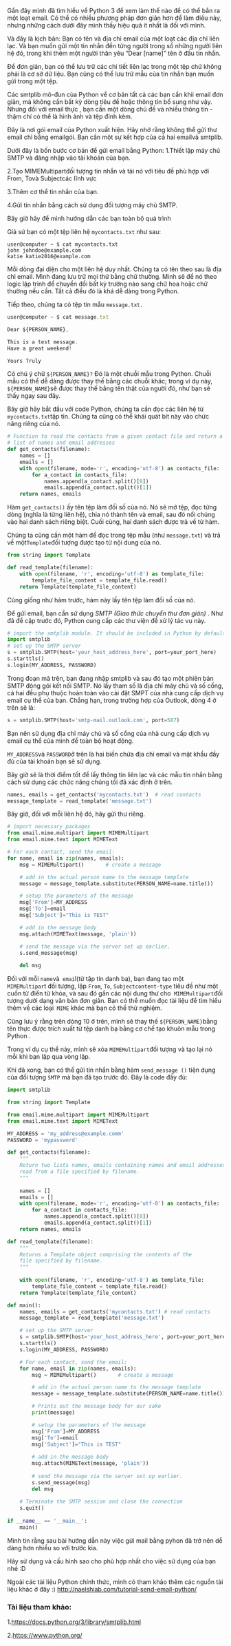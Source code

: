 Gần đây mình đã tìm hiểu về Python 3 để xem làm thế nào để có thể bắn ra một loạt email. Có thể có nhiều phương pháp đơn giản hơn để làm điều này, nhưng những cách dưới đây mình thấy hiệu quả ít nhất là đối với mình.

Và đây là kịch bản: Bạn có tên và địa chỉ email của một loạt các địa chỉ liên lạc. Và bạn muốn gửi một tin nhắn đến từng người trong số những người liên hệ đó, trong khi thêm một người thân yêu “Dear [name]” tên ở đầu tin nhắn.

Để đơn giản, bạn có thể lưu trữ các chi tiết liên lạc trong một tệp chứ không phải là cơ sở dữ liệu. Bạn cũng có thể lưu trữ mẫu của tin nhắn bạn muốn gửi trong một tệp.

Các smtplib mô-đun của Python về cơ bản tất cả các bạn cần khii email đơn giản, mà không cần bất kỳ dòng tiêu đề hoặc thông tin bổ sung như vậy. Nhưng đối với email thực , bạn cần một dòng chủ đề và nhiều thông tin - thậm chí có thể là hình ảnh và tệp đính kèm.

Đây là nơi gói email của Python xuất hiện. Hãy nhớ rằng không thể gửi thư email chỉ bằng emailgói. Bạn cần một sự kết hợp của cả hai emailvà smtplib.

Dưới đây là bốn bước cơ bản để gửi email bằng Python:
1.Thiết lập máy chủ SMTP và đăng nhập vào tài khoản của bạn.

2.Tạo MIMEMultipartđối tượng tin nhắn và tải nó với tiêu đề phù hợp với From, Tovà Subjectcác lĩnh vực

3.Thêm cơ thể tin nhắn của bạn.

4.Gửi tin nhắn bằng cách sử dụng đối tượng máy chủ SMTP.

Bây giờ hãy để mình hướng dẫn các bạn toàn bộ quá trình

Giả sử bạn có một tệp liên hệ `mycontacts.txt` như sau:
```
user@computer ~ $ cat mycontacts.txt
john johndoe@example.com
katie katie2016@example.com
```
Mỗi dòng đại diện cho một liên hệ duy nhất. Chúng ta có tên theo sau là địa chỉ email. Mình đang lưu trữ mọi thứ bằng chữ thường. Mình sẽ để nó theo logic lập trình để chuyển đổi bất kỳ trường nào sang chữ hoa hoặc chữ thường nếu cần. Tất cả điều đó là khá dễ dàng trong Python.

Tiếp theo, chúng ta có tệp tin mẫu `message.txt.`
```js
user@computer ~ $ cat message.txt 

Dear ${PERSON_NAME}, 

This is a test message. 
Have a great weekend! 

Yours Truly
```
Có chú ý chữ  `${PERSON_NAME}?` Đó là một chuỗi mẫu trong Python. Chuỗi mẫu có thể dễ dàng được thay thế bằng các chuỗi khác; trong ví dụ này, `${PERSON_NAME}`sẽ được thay thế bằng tên thật của người đó, như bạn sẽ thấy ngay sau đây.

Bây giờ hãy bắt đầu với code Python, chúng ta cần đọc các liên hệ từ `mycontacts.txt`tập tin. Chúng ta cũng có thể khái quát bit này vào chức năng riêng của nó.
```python
# Function to read the contacts from a given contact file and return a
# list of names and email addresses
def get_contacts(filename):
    names = []
    emails = []
    with open(filename, mode='r', encoding='utf-8') as contacts_file:
        for a_contact in contacts_file:
            names.append(a_contact.split()[0])
            emails.append(a_contact.split()[1])
    return names, emails
```
Hàm `get_contacts()` ấy tên tệp làm đối số của nó. Nó sẽ mở tệp, đọc từng dòng (nghĩa là từng liên hệ), chia nó thành tên và email, sau đó nối chúng vào hai danh sách riêng biệt. Cuối cùng, hai danh sách được trả về từ hàm.

Chúng ta cũng cần một hàm để đọc trong tệp mẫu (như `message.txt`) và trả về một`Template`đối tượng được tạo từ nội dung của nó.
```python
from string import Template

def read_template(filename):
    with open(filename, 'r', encoding='utf-8') as template_file:
        template_file_content = template_file.read()
    return Template(template_file_content)
```

Cũng giống như hàm trước, hàm này lấy tên tệp làm đối số của nó.

Để gửi email, bạn cần sử dụng *SMTP (Giao thức chuyển thư đơn giản)* . Như đã đề cập trước đó, Python cung cấp các thư viện để xử lý tác vụ này.
```python
# import the smtplib module. It should be included in Python by default
import smtplib
# set up the SMTP server
s = smtplib.SMTP(host='your_host_address_here', port=your_port_here)
s.starttls()
s.login(MY_ADDRESS, PASSWORD)
```

Trong đoạn mã trên, bạn đang nhập smtplib và sau đó tạo một phiên bản SMTP đóng gói kết nối SMTP. Nó lấy tham số là địa chỉ máy chủ và số cổng, cả hai đều phụ thuộc hoàn toàn vào cài đặt SMPT của nhà cung cấp dịch vụ email cụ thể của bạn. Chẳng hạn, trong trường hợp của Outlook, dòng 4 ở trên sẽ là:
```python
s = smtplib.SMTP(host='smtp-mail.outlook.com', port=587)
```
Bạn nên sử dụng địa chỉ máy chủ và số cổng của nhà cung cấp dịch vụ email cụ thể của mình để toàn bộ hoạt động.

`MY_ADDRESS`và `PASSWORD`ở trên là hai biến chứa địa chỉ email và mật khẩu đầy đủ của tài khoản bạn sẽ sử dụng.

Bây giờ sẽ là thời điểm tốt để lấy thông tin liên lạc và các mẫu tin nhắn bằng cách sử dụng các chức năng chúng tôi đã xác định ở trên.
```python
names, emails = get_contacts('mycontacts.txt')  # read contacts
message_template = read_template('message.txt')
```
Bây giờ, đối với mỗi liên hệ đó, hãy gửi thư riêng.
```python
# import necessary packages
from email.mime.multipart import MIMEMultipart
from email.mime.text import MIMEText

# For each contact, send the email:
for name, email in zip(names, emails):
    msg = MIMEMultipart()       # create a message

    # add in the actual person name to the message template
    message = message_template.substitute(PERSON_NAME=name.title())

    # setup the parameters of the message
    msg['From']=MY_ADDRESS
    msg['To']=email
    msg['Subject']="This is TEST"

    # add in the message body
    msg.attach(MIMEText(message, 'plain'))

    # send the message via the server set up earlier.
    s.send_message(msg)
    
    del msg
```
Đối với mỗi `name`và` emai`l(từ tập tin danh bạ), bạn đang tạo một `MIMEMultipar`t đối tượng, lập `From`, `To`, `Subjectcontent-type` tiêu đề như một cuốn từ điển từ khóa, và sau đó gắn các nội dung thư cho` MIMEMultipart`đối tượng dưới dạng văn bản đơn giản. Bạn có thể muốn đọc tài liệu để tìm hiểu thêm về các loại` MIME` khác mà bạn có thể thử nghiệm.

Cũng lưu ý rằng trên dòng 10 ở trên, mình sẽ thay thế `${PERSON_NAME}`bằng tên thực được trích xuất từ ​​tệp danh bạ bằng cơ chế tạo khuôn mẫu trong Python .

Trong ví dụ cụ thể này, mình sẽ xóa `MIMEMultipart`đối tượng và tạo lại nó mỗi khi bạn lặp qua vòng lặp.

Khi đã xong, bạn có thể gửi tin nhắn bằng hàm `send_message ()` tiện dụng của đối tượng `SMTP` mà bạn đã tạo trước đó.
Đây là code đầy đủ:
```python
import smtplib

from string import Template

from email.mime.multipart import MIMEMultipart
from email.mime.text import MIMEText

MY_ADDRESS = 'my_address@example.comm'
PASSWORD = 'mypassword'

def get_contacts(filename):
    """
    Return two lists names, emails containing names and email addresses
    read from a file specified by filename.
    """
    
    names = []
    emails = []
    with open(filename, mode='r', encoding='utf-8') as contacts_file:
        for a_contact in contacts_file:
            names.append(a_contact.split()[0])
            emails.append(a_contact.split()[1])
    return names, emails

def read_template(filename):
    """
    Returns a Template object comprising the contents of the 
    file specified by filename.
    """
    
    with open(filename, 'r', encoding='utf-8') as template_file:
        template_file_content = template_file.read()
    return Template(template_file_content)

def main():
    names, emails = get_contacts('mycontacts.txt') # read contacts
    message_template = read_template('message.txt')

    # set up the SMTP server
    s = smtplib.SMTP(host='your_host_address_here', port=your_port_here)
    s.starttls()
    s.login(MY_ADDRESS, PASSWORD)

    # For each contact, send the email:
    for name, email in zip(names, emails):
        msg = MIMEMultipart()       # create a message

        # add in the actual person name to the message template
        message = message_template.substitute(PERSON_NAME=name.title())

        # Prints out the message body for our sake
        print(message)

        # setup the parameters of the message
        msg['From']=MY_ADDRESS
        msg['To']=email
        msg['Subject']="This is TEST"
        
        # add in the message body
        msg.attach(MIMEText(message, 'plain'))
        
        # send the message via the server set up earlier.
        s.send_message(msg)
        del msg
        
    # Terminate the SMTP session and close the connection
    s.quit()
    
if __name__ == '__main__':
    main()
```
Mình tin rằng sau bài hướng dẫn này việc gửi mail bằng pyhon đã trở nên dễ dàng hơn nhiều so với trước kia.

Hãy sử dụng và cấu hình sao cho phù hợp nhất cho việc sử dụng của bạn nhé :D

Ngoài các tài liệu Python chính thức, mình có tham khảo thêm các nguồn tài liệu khác ở đây :)
http://naelshiab.com/tutorial-send-email-python/
### Tài liệu tham khảo:
1.https://docs.python.org/3/library/smtplib.html

2.https://www.python.org/